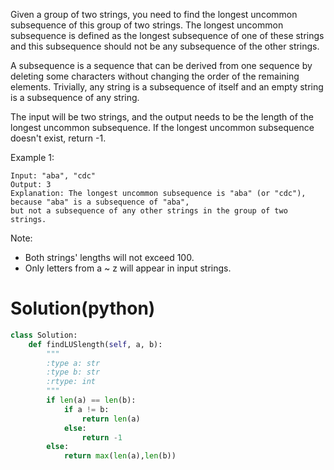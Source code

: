 Given a group of two strings, you need to find the longest uncommon subsequence of this group of two strings. The longest uncommon subsequence is defined as the longest subsequence of one of these strings and this subsequence should not be any subsequence of the other strings.

A subsequence is a sequence that can be derived from one sequence by deleting some characters without changing the order of the remaining elements. Trivially, any string is a subsequence of itself and an empty string is a subsequence of any string.

The input will be two strings, and the output needs to be the length of the longest uncommon subsequence. If the longest uncommon subsequence doesn't exist, return -1.

Example 1:
```
Input: "aba", "cdc"
Output: 3
Explanation: The longest uncommon subsequence is "aba" (or "cdc"), 
because "aba" is a subsequence of "aba", 
but not a subsequence of any other strings in the group of two strings. 
```
Note:

* Both strings' lengths will not exceed 100.
* Only letters from a ~ z will appear in input strings.

# Solution(python)
```python
class Solution:
    def findLUSlength(self, a, b):
        """
        :type a: str
        :type b: str
        :rtype: int
        """
        if len(a) == len(b):
            if a != b:
                return len(a)
            else:
                return -1
        else:
            return max(len(a),len(b))
```
